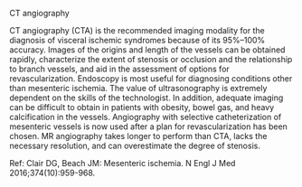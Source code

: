 CT angiography

CT angiography (CTA) is the recommended imaging modality for the diagnosis of visceral ischemic syndromes because of its 95%–100% accuracy. Images of the origins and length of the vessels can be obtained rapidly, characterize the extent of stenosis or occlusion and the relationship to branch vessels, and aid in the assessment of options for revascularization. Endoscopy is most useful for diagnosing conditions other than mesenteric ischemia. The value of ultrasonography is extremely dependent on the skills of the technologist. In addition, adequate imaging can be difficult to obtain in patients with obesity, bowel gas, and heavy calcification in the vessels. Angiography with selective catheterization of mesenteric vessels is now used after a plan for revascularization has been chosen. MR angiography takes longer to perform than CTA, lacks the necessary resolution, and can overestimate the degree of stenosis.

Ref: Clair DG, Beach JM: Mesenteric ischemia. N Engl J Med 2016;374(10):959-968.